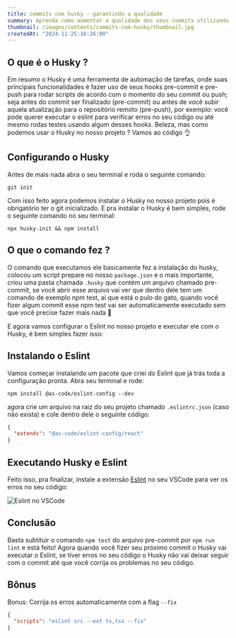 ```yaml
---
title: commits com husky - garantindo a qualidade
summary: Aprenda como aumentar a qualidade dos seus commits utilizando o husky, uma ferramente consolidada no mercado e utilizada por grandes empresas.
thumbnail: /images/contents/commits-com-husky/thumbnail.jpg
createdAt: "2024-11-25:16:26:00"
---
```


## O que é o Husky ?

Em resumo o Husky é uma ferramenta de automação de tarefas, onde suas principais funcionalidades é fazer uso de seus hooks pre-commit e  pre-push para rodar scripts de acordo com o momento do seu commit ou push; seja antes do commit ser finalizado (pre-commit) ou antes de você subir aquela atualização para o repositório remoto (pre-push), por exemplo: você pode querer executar o eslint para verificar erros no seu código ou até mesmo rodas testes usando algum desses hooks. Beleza, mas como podemos usar o Husky no nosso projeto ? Vamos ao código 👌

## Configurando o Husky

Antes de mais nada abra o seu terminal e roda o seguinte comando:

```console
git init
```
Com isso feito agora podemos instalar o Husky no nosso projeto pois é obrigatório ter o git inicializado. E pra instalar o Husky é bem simples, rode o seguinte comando no seu terminal:

```console
npx husky-init && npm install
```

## O que o comando fez ?

O comando que executamos ele basicamente fez a instalação do husky, colocou um script prepare no nosso `package.json` e o mais importante, criou uma pasta chamada `.husky` que contém um arquivo chamado
pre-commit, se você abrir esse arquivo vai ver que dentro dele tem um comando de exemplo npm test, ai que está o pulo do gato, quando você fizer algum commit esse npm test vai ser automaticamente executado sem que você precise fazer mais nada 🤯

E agora vamos configurar o Eslint no nosso projeto e executar ele com o Husky, é bem simples fazer isso:

## Instalando o Eslint

Vamos começar instalando um pacote que criei do Eslint que já trás toda a configuração pronta. Abra seu terminal e rode:

```console
npm install @as-code/eslint-config --dev
```

agora crie um arquivo na raiz do seu projeto chamado
`.eslintrc.json` (caso não exista) e cole dentro dele o seguinte código:

```json
{
  "extends": "@as-code/eslint-config/react"
}
```

## Executando Husky e Eslint

Feito isso, pra finalizar, instale a extensão [Eslint](https://marketplace.visualstudio.com/items?itemName=dbaeumer.vscode-eslint) no seu VSCode para ver os erros no seu código:

![Eslint no VSCode](/images/contents/commits-com-husky/eslint-extension.jpg)

## Conclusão

Basta subtituir o comando `npm test` do arquivo pre-commit por `npm run lint` e está feito! Agora quando você fizer seu próximo commit o Husky vai executar o Eslint, se tiver erros no seu código o Husky não vai deixar seguir com o commit até que você corrija os problemas no seu código.

## Bônus

Bonus: Corrija os erros automaticamente com a flag `--fix`

```json
{
  "scripts": "eslint src --ext ts,tsx --fix"
}
```